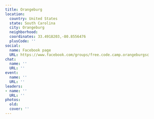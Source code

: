 ```yaml
---
title: Orangeburg
location:
  country: United States
  state: South Carolina
  city: Orangeburg
  neighborhood: 
  coordinates: 33.4918203,-80.8556476
  plusCode: ''
social:
  name: Facebook page
  URL: https://www.facebook.com/groups/free.code.camp.orangeburgsc
chat:
  name: ''
  URL: ''
event:
  name: ''
  URL: ''
leaders:
- name: ''
  URL: ''
photos:
  old: 
  cover: ''
---
```

